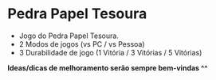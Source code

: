 # Pedra Papel Tesoura

- Jogo do Pedra Papel Tesoura.
- 2 Modos de jogos (vs PC / vs Pessoa)
- 3 Durabilidade de jogo (1 Vitória / 3 Vitórias / 5 Vitórias)

**Ideas/dicas de melhoramento serão sempre bem-vindas ^^**
